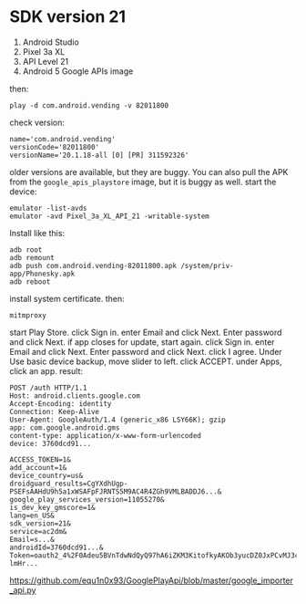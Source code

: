 # SDK version 21

1. Android Studio
2. Pixel 3a XL
3. API Level 21
4. Android 5 Google APIs image

then:

~~~
play -d com.android.vending -v 82011800
~~~

check version:

~~~
name='com.android.vending'
versionCode='82011800'
versionName='20.1.18-all [0] [PR] 311592326'
~~~

older versions are available, but they are buggy. You can also pull the APK from
the `google_apis_playstore` image, but it is buggy as well. start the device:

~~~
emulator -list-avds
emulator -avd Pixel_3a_XL_API_21 -writable-system
~~~

Install like this:

~~~
adb root
adb remount
adb push com.android.vending-82011800.apk /system/priv-app/Phonesky.apk
adb reboot
~~~

install system certificate. then:

~~~
mitmproxy
~~~

start Play Store. click Sign in. enter Email and click Next. Enter password and
click Next. if app closes for update, start again. click Sign in. enter Email
and click Next. Enter password and click Next. click I agree. Under Use basic
device backup, move slider to left. click ACCEPT. under Apps, click an app.
result:

~~~
POST /auth HTTP/1.1
Host: android.clients.google.com
Accept-Encoding: identity
Connection: Keep-Alive
User-Agent: GoogleAuth/1.4 (generic_x86 LSY66K); gzip
app: com.google.android.gms
content-type: application/x-www-form-urlencoded
device: 3760dcd91...

ACCESS_TOKEN=1&
add_account=1&
device_country=us&
droidguard_results=CgYXdhUgp-PSEFsAAHdU9h5a1xWSAFpFJRNTS5M9AC4R4ZGh9VMLBADDJ6...&
google_play_services_version=11055270&
is_dev_key_gmscore=1&
lang=en_US&
sdk_version=21&
service=ac2dm&
Email=s...&
androidId=3760dcd91...&
Token=oauth2_4%2F0Adeu5BVnTdwNdQyQ97hA6iZKM3KitofkyAKOb3yucDZ0JxPCvMJ3c7y-lmHr...
~~~

<https://github.com/equ1n0x93/GooglePlayApi/blob/master/google_importer_api.py>
